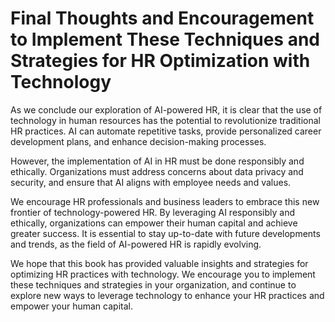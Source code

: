 Final Thoughts and Encouragement to Implement These Techniques and Strategies for HR Optimization with Technology
=============================================================================================================================

As we conclude our exploration of AI-powered HR, it is clear that the use of technology in human resources has the potential to revolutionize traditional HR practices. AI can automate repetitive tasks, provide personalized career development plans, and enhance decision-making processes.

However, the implementation of AI in HR must be done responsibly and ethically. Organizations must address concerns about data privacy and security, and ensure that AI aligns with employee needs and values.

We encourage HR professionals and business leaders to embrace this new frontier of technology-powered HR. By leveraging AI responsibly and ethically, organizations can empower their human capital and achieve greater success. It is essential to stay up-to-date with future developments and trends, as the field of AI-powered HR is rapidly evolving.

We hope that this book has provided valuable insights and strategies for optimizing HR practices with technology. We encourage you to implement these techniques and strategies in your organization, and continue to explore new ways to leverage technology to enhance your HR practices and empower your human capital.
